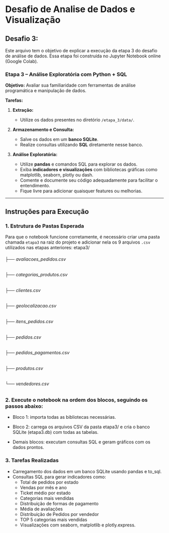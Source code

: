 # Desafio de Analise de Dados e Visualização

## Desafio 3: 
Este arquivo tem o objetivo de explicar a execução da etapa 3 do desafio de análise de dados. Essa etapa foi construída no Jupyter Notebook online (Google Colab).


### Etapa 3 – Análise Exploratória com Python + SQL

**Objetivo:** Avaliar sua familiaridade com ferramentas de análise programática e manipulação de dados.

**Tarefas:**

1. **Extração:**
   - Utilize os dados presentes no diretório `/etapa_3/data/`.

2. **Armazenamento e Consulta:**
   - Salve os dados em um **banco SQLite**.
   - Realize consultas utilizando **SQL** diretamente nesse banco.

3. **Análise Exploratória:**
   - Utilize **pandas** e comandos SQL para explorar os dados.
   - Exiba **indicadores e visualizações** com bibliotecas gráficas como matplotlib, seaborn, plotly ou dash.
   - Comente e documente seu código adequadamente para facilitar o entendimento.
   - Fique livre para adicionar quaisquer features ou melhorias.

---

## Instruções para Execução
### 1. Estrutura de Pastas Esperada
Para que o notebook funcione corretamente, é necessário criar uma pasta chamada `etapa3` na raiz do projeto e adicionar nela os 9 arquivos `.csv` utilizados nas etapas anteriores:
etapa3/
###### ├── avaliacoes_pedidos.csv
###### ├── categorias_produtos.csv
###### ├── clientes.csv
###### ├── geolocalizacao.csv
###### ├── itens_pedidos.csv
###### ├── pedidos.csv
###### ├── pedidos_pagamentos.csv
###### ├── produtos.csv
###### └── vendedores.csv

### 2. Execute o notebook na ordem dos blocos, seguindo os passos abaixo:
- Bloco 1: importa todas as bibliotecas necessárias.

- Bloco 2: carrega os arquivos CSV da pasta etapa3/ e cria o banco SQLite (etapa3.db) com todas as tabelas.

- Demais blocos: executam consultas SQL e geram gráficos com os dados prontos.

### 3. Tarefas Realizadas
- Carregamento dos dados em um banco SQLite usando pandas e to_sql.
- Consultas SQL para gerar indicadores como:
  - Total de pedidos por estado
  - Vendas por mês e ano
  - Ticket médio por estado
  - Categorias mais vendidas
  - Distribuição de formas de pagamento
  - Média de avaliações
  - Distribuição de Pedidos por vendedor
  - TOP 5 categorias mais vendidas
  - Visualizações com seaborn, matplotlib e plotly.express.
